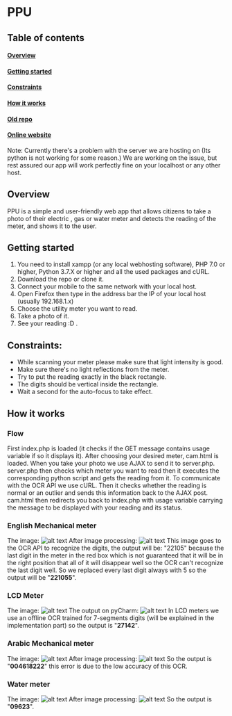 # PPU
## Table of contents
#### [Overview](https://github.com/eng-OmarAdel/PPU/blob/master/README.md#overview)
#### [Getting started](https://github.com/eng-OmarAdel/PPU/blob/master/README.md#getting-started)
#### [Constraints](https://github.com/eng-OmarAdel/PPU/blob/master/README.md#constraints)
#### [How it works](https://github.com/eng-OmarAdel/PPU/blob/master/README.md#how-it-works)
#### [Old repo](https://github.com/OmarAliAbdelNaby/ImageProcessing)
#### [Online website](http://pputest.tk/)
Note: Currently there's a problem with the server we are hosting on (Its python is not working for some reason.) We are working on the issue, but rest assured our app will work perfectly fine on your localhost or any other host.
## Overview
PPU is a simple and user-friendly web app that allows citizens to take a photo of their electric ,
gas or water meter and detects the reading of the meter, and shows it to the user.
## Getting started
1. You need to install xampp (or any local webhosting software), PHP 7.0 or higher, Python 3.7.X or higher and all the used packages and cURL.
2. Download the repo or clone it.
3. Connect your mobile to the same network with your local host.
4. Open Firefox then type in the address bar the IP of your local host (usually 192.168.1.x)
5. Choose the utility meter you want to read.
6. Take a photo of it.
7. See your reading :D .
## Constraints:
- While scanning your meter please make sure that light intensity is good.
- Make sure there&#39;s no light reflections from the meter.
- Try to put the reading exactly in the black rectangle.
- The digits should be vertical inside the rectangle.
- Wait a second for the auto-focus to take effect.
## How it works
### Flow
First index.php is loaded (it checks if the GET message contains usage variable if so it displays it).
After choosing your desired meter, cam.html is loaded. When you take your photo we use AJAX to send it to server.php.
server.php then checks which meter you want to read then it executes the corresponding python script and gets the reading from it. To communicate with the OCR API we use cURL. Then it checks whether the reading is normal or an outlier and sends this information back to the AJAX post. cam.html then redirects you back to index.php with usage variable carrying the message to be displayed with your reading and its status.
### English Mechanical meter
The image:
![alt text](https://github.com/eng-OmarAdel/PPU/tree/master/images/example1.jpg)
After image processing:
![alt text](https://github.com/eng-OmarAdel/PPU/tree/master/images/example1_mainOutput.jpg)
This image goes to the OCR API to recognize the digits, the output will be: "22105" because the last digit in the meter in the red box which is not guaranteed that it will be in the right position that all of it will disappear well so the OCR can't recognize the last digit well. So we replaced every last digit always with 5 so the output will be "**221055**".
### LCD Meter
The image:
![alt text](https://github.com/eng-OmarAdel/PPU/tree/master/images/example22_6.jpg)
The output on pyCharm:
![alt text](https://github.com/eng-OmarAdel/PPU/tree/master/images/example22_6.jpg)
In LCD meters we use an offline OCR trained for 7-segments digits (will be explained in the implementation part) so the output is "**27142**".
### Arabic Mechanical meter
The image:
![alt text](https://github.com/eng-OmarAdel/PPU/tree/master/images/arabic.jpg)
After image processing:
![alt text](https://github.com/eng-OmarAdel/PPU/tree/master/images/mainOutput_arabic.jpg)
So the output is "**004618222**" this error is due to the low accuracy of this OCR.
### Water meter
The image:
![alt text](https://github.com/eng-OmarAdel/PPU/tree/master/images/arabic2.jpg)
After image processing:
![alt text](https://github.com/eng-OmarAdel/PPU/tree/master/images/warpedIMG22.jpg)
So the output is "**09623**".
